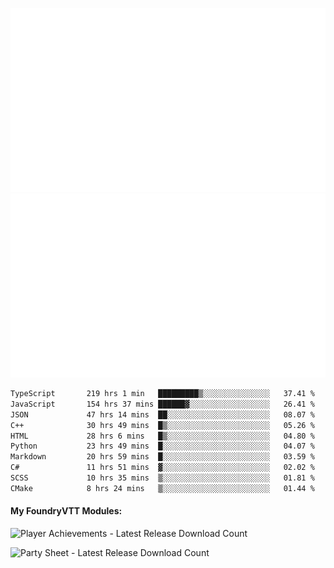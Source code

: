 
![](https://raw.githubusercontent.com/eddiedover/ghstats/master/generated/overview.svg)
![](https://raw.githubusercontent.com/eddiedover/ghstats/master/generated/languages.svg)

<!--START_SECTION:waka-->

```txt
TypeScript       219 hrs 1 min   █████████▒░░░░░░░░░░░░░░░   37.41 %
JavaScript       154 hrs 37 mins ██████▓░░░░░░░░░░░░░░░░░░   26.41 %
JSON             47 hrs 14 mins  ██░░░░░░░░░░░░░░░░░░░░░░░   08.07 %
C++              30 hrs 49 mins  █▒░░░░░░░░░░░░░░░░░░░░░░░   05.26 %
HTML             28 hrs 6 mins   █▒░░░░░░░░░░░░░░░░░░░░░░░   04.80 %
Python           23 hrs 49 mins  █░░░░░░░░░░░░░░░░░░░░░░░░   04.07 %
Markdown         20 hrs 59 mins  █░░░░░░░░░░░░░░░░░░░░░░░░   03.59 %
C#               11 hrs 51 mins  ▓░░░░░░░░░░░░░░░░░░░░░░░░   02.02 %
SCSS             10 hrs 35 mins  ▒░░░░░░░░░░░░░░░░░░░░░░░░   01.81 %
CMake            8 hrs 24 mins   ▒░░░░░░░░░░░░░░░░░░░░░░░░   01.44 %
```

<!--END_SECTION:waka-->

#### My FoundryVTT Modules:

  ![Player Achievements - Latest Release Download Count](https://img.shields.io/badge/dynamic/json?label=Player%20Achievements%20-%20Downloads@latest&query=assets%5B1%5D.download_count&url=https%3A%2F%2Fapi.github.com%2Frepos%2FEddieDover%2Ffvtt-player-achievements%2Freleases%2Flatest)

  ![Party Sheet - Latest Release Download Count](https://img.shields.io/badge/dynamic/json?label=Party%20Sheet%20-%20Downloads@latest&query=assets%5B1%5D.download_count&url=https%3A%2F%2Fapi.github.com%2Frepos%2FEddieDover%2Ffvtt-party-sheet%2Freleases%2Flatest)

<a rel="me" href="https://techhub.social/@EddieDover"></a>
